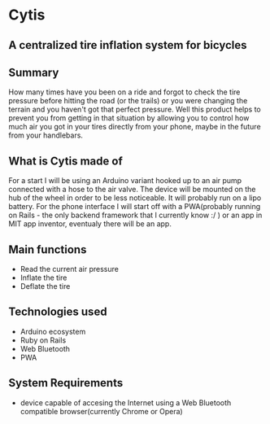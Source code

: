 # Cytis
## A centralized tire inflation system for bicycles

## Summary 
  How many times have you been on a ride and forgot to check the tire pressure before hitting the road (or the trails) or you were changing the terrain and you haven't got that perfect pressure. Well this product helps to prevent you from getting in that situation by allowing you to control how much air you got in your tires directly from your phone, maybe in the future from your handlebars.
  
## What is Cytis made of 
  For a start I will be using an Arduino variant hooked up to an air pump connected with a hose to the air valve. The device will be mounted on the hub of the wheel in order to be less noticeable. It will probably run on a lipo battery.
  For the phone interface I will start off with a PWA(probably running on Rails - the only backend framework that I currently know :/ ) or an app in MIT app inventor, eventualy there will be an app.
  
## Main functions
 * Read the current air pressure
 * Inflate the tire
 * Deflate the tire 
 
## Technologies used
 * Arduino ecosystem
 * Ruby on Rails
 * Web Bluetooth
 * PWA

## System Requirements
 * device capable of accesing the Internet using a Web Bluetooth compatible browser(currently Chrome or Opera)
